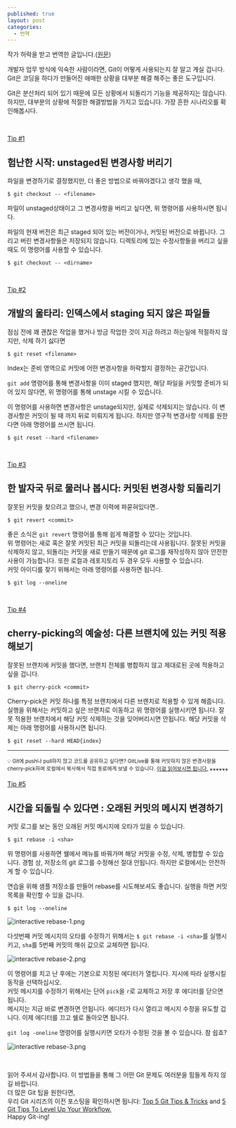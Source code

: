 ```yaml
---
published: true
layout: post
categories:
  - 번역
---
```

작가 허락을 받고 번역한 글입니다.([원문](https://dev.to/gitlive/5-ways-to-undo-mistakes-in-git-37if))

개발자 업무 방식에 익숙한 사람이라면, Git이 어떻게 사용되는지 잘 알고 계실 겁니다. Git은 코딩을 하다가 만들어진 애매한 상황을 대부분 해결 해주는 좋은 도구입니다.

Git은 분산처리 되어 있기 때문에 모든 상황에서 되돌리기 기능을 제공하지는 않습니다. 하지만, 대부분의 상황에 적절한 해결방법을 가지고 있습니다. 가장 흔한 시나리오를 확인해봅시다.

&nbsp;

<p class="tip">
<a href="#tip1" class="tip" name="tip1"> Tip #1 </a>
</p>
<h2 class="tip-title"> 험난한 시작: unstaged된 변경사항 버리기 </h2>


파일을 변경하기로 결정했지만, 더 좋은 방법으로 바꿔야겠다고 생각 했을 때,

```shell
$ git checkout -- <filename>
```

파일이 unstaged상태이고 그 변경사항을 버리고 싶다면, 위 명령어를 사용하시면 됩니다.

파일의 현재 버전은 최근 staged 되어 있는 버전이거나, 커밋된 버전으로 바뀝니다. 그리고 버린 변경사항들은 저장되지 않습니다. 디렉토리에 있는 수정사항들을 버리고 싶을 때도 이 명령어를 사용할 수 있습니다.

```shell
$ git checkout -- <dirname>
```

&nbsp;

<p class="tip">
<a href="#tip2" class="tip" name="tip2"> Tip #2 </a>
</p>

<h2 class="tip-title"> 개발의 울타리: 인덱스에서 staging 되지 않은 파일들 </h2>


점심 전에 꽤 괜찮은 작업을 했거나 방금 작업한 것이 지금 하려고 하는일에 적절하지 않지만, 삭제 하기 싫다면

```shell
$ git reset <filename>
```

Index는 준비 영역으로 커밋에 어떤 변경사항을 허락할지 결정하는 공간입니다.  

`git add` 명령어를 통해 변경사항을 이미 staged 했지만, 해당 파일을 커밋할 준비가 되어 있지 않다면, 위 명령어를 통해 unstage 시킬 수 있습니다.  

이 명령어를 사용하면 변경사항은 unstage되지만, 실제로 삭제되지는 않습니다. 이 변경사항은 커밋이 될 때 까지 뒤로 미뤄지게 됩니다.
하지만 영구적 변경사항 삭제를 원한다면 아래 명령어를 쓰시면 됩니다.

```shell
$ git reset --hard <filename>
```

&nbsp;

<p class="tip">
<a href="#tip3" class="tip" name="tip3"> Tip #3 </a>
</p>

<h2 class="tip-title"> 한 발자국 뒤로 물러나 봅시다: 커밋된 변경사항 되돌리기 </h2>


잘못된 커밋을 찾으려고 했으나, 변경 이력에 파묻혀있다면..

```shell
$ git revert <commit>
```

좋은 소식은 `git revert` 명령어를 통해 쉽게 해결할 수 있다는 것입니다.  
위 명령어는 새로 혹은 잘못 커밋된 최근 커밋을 되돌리는데 사용됩니다. 잘못된 커밋을 삭제하지 않고, 되돌리는 커밋을 새로 만들기 때문에 git 로그를 재작성하지 않아 안전한 사용이 가능합니다. 또한 로컬과 레포지토리 두 경우 모두 사용할 수 있습니다.  
커밋 아이디를 찾기 위해서는 아래 명령어를 사용하면 됩니다.

```shell
$ git log --oneline
```

&nbsp;

<p class="tip">
<a href="#tip4" class="tip" name="tip4"> Tip #4 </a>
</p>

<h2 class="tip-title"> cherry-picking의 예술성: 다른 브랜치에 있는 커밋 적용해보기 </h2>


잘못된 브랜치에 커밋을 했다면, 브랜치 전체를 병합하지 않고 제대로된 곳에 적용하고 싶을 겁니다.

```shell
$ git cherry-pick <commit>
```

Cherry-pick은 커밋 하나를 특정 브랜치에서 다른 브랜치로 적용할 수 있게 해줍니다.
실행을 위해서는 커밋하고 싶은 브랜치로 이동하고 위 명령어를 실행시키면 됩니다. 잘못 적용한 브랜치에서 해당 커밋 삭제하는 것을 잊어버리시면 안됩니다. 해당 커밋을 삭제는 아래 명령어를 사용하시면 됩니다.

```shell
$ git reset --hard HEAD{index}
```

--------
<sup>
💡 Git에 push나 pull하지 않고 코드를 공유하고 싶다면? GitLive를 통해 커밋하지 않은 변경사항을 cherry-pick하여 로컬에서 복사해서 직접 동료에게 보낼 수 있습니다. <a href="https://blog.git.live/gitlive-8-0-Cherry-picking-your-teammates-changes" target="_blank" >이걸 읽어보시면 됩니다.</a>
</sup>
******

<p class="tip">
<a href="#tip5" class="tip" name="tip5"> Tip #5 </a>
</p>

<h2 class="tip-title"> 시간을 되돌릴 수 있다면 : 오래된 커밋의 메시지 변경하기 </h2>



커밋 로그를 보는 동안 오래된 커밋 메시지에 오타가 있을 수 있습니다.

```shell
$ git rebase -i <sha>
```

위 명령어를 사용하면 쉘에서 메뉴를 바꿔가며 해당 커밋을 수정, 삭제, 병합할 수 있습니다. 경험 상, 저장소의 git 로그를 수정해선 절대 안됩니다. 하지만 로컬에서는 안전하게 할 수 있습니다.

연습을 위해 샘플 저장소를 만들어 rebase를 시도해보셔도 좋습니다. 실행을 하면 커밋 목록을 확인할 수 있을 겁니다.

```shell
$ git log --oneline
```

![interactive rebase-1.png](https://cdn.hashnode.com/res/hashnode/image/upload/v1630661356907/UEbklVr2s.png)

다섯번째 커밋 메시지의 오타를 수정하기 위해서는 `$ git rebase -i <sha>`를 실행시키고, `sha`를 5번째 커밋의 해쉬 값으로 교체하면 됩니다.

![interactive rebase-2.png](https://cdn.hashnode.com/res/hashnode/image/upload/v1630661361971/NTb-04VZH.png)

이 명령어를 치고 난 후에는 기본으로 지정된 에디터가 열립니다. 지시에 따라 실행시킬 동작을 선택하십시오.  
커밋 메시지를 수정하기 위해서는 단어 `pick`을 `r`로 교체하고 저장 후 에디터를 닫으면 됩니다.  
메시지는 지금 바로 변경하면 안됩니다. 에디터가 다시 열리고 메시지 수정을 유도할 겁니다. 이제 에디터를 끄고 쉘로 돌아오면 됩니다. 

`git log -oneline` 명령어를 실행시키면 오타가 수정된 것을 볼 수 있습니다. 참 쉽죠?


![interactive rebase-3.png](https://cdn.hashnode.com/res/hashnode/image/upload/v1630661366423/3zay-EV9u.png)

&nbsp;

읽어 주셔서 감사합니다. 이 방법들을 통해 그 어떤 Git 문제도 여러분을 힘들게 하지 않길 바랍니다.  
더 많은 Git 팁을 원한다면,  
우리 Git 시리즈의 이전 포스팅을 확인하시면 됩니다: <a href="https://blog.git.live/top-5-git-tips-and-tricks" target="_blank" >Top 5 Git Tips & Tricks</a> and <a href="https://blog.git.live/5-git-tips-to-level-up-your-workflow" target="_blank" >5 Git Tips To Level Up Your Workflow.</a>  
Happy Git-ing!
